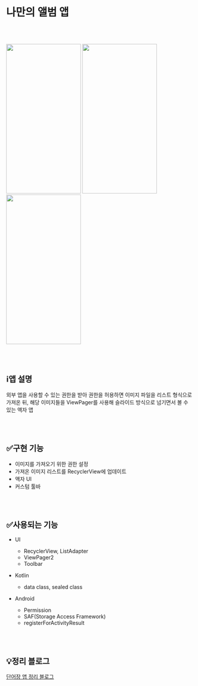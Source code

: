 # 나만의 앨범 앱

<br>
<br>

<img src="https://user-images.githubusercontent.com/91411447/220498848-f0eb85e4-0857-4b99-922a-a22b8745890c.jpg" width="200" height="400" /> <img src="https://user-images.githubusercontent.com/91411447/220498894-eeea9dde-ca0d-497b-8c0c-602ef36b33f7.jpg" width="200" height="400" />
<img src="https://user-images.githubusercontent.com/91411447/220498976-55d961da-fcdc-4ae7-b8a3-7559b77011b3.jpg" width="200" height="400" />

<br>
<br>

## ℹ️앱 설명

외부 앱을 사용할 수 있는 권한을 받아 권한을 허용하면 이미지 파일을 리스트 형식으로 가져온 뒤, 해당 이미지들을 ViewPager를 사용해 슬라이드 방식으로 넘기면서 볼 수 있는 액자 앱

<br><br>

## ✅구현 기능

* 이미지를 가져오기 위한 권한 설정
* 가져온 이미지 리스트를 RecyclerView에 업데이트
* 액자 UI
* 커스텀 툴바

<br><br>

## ✅사용되는 기능

* UI
  * RecyclerView, ListAdapter
  * ViewPager2
  * Toolbar

* Kotlin
  * data class, sealed class

* Android
  * Permission
  * SAF(Storage Access Framework)
  * registerForActivityResult
  
<br>
<br>

## 💡정리 블로그
[단어장 앱 정리 블로그](https://becomeproo.github.io/android/Android-Part1-%EB%8B%A8%EC%96%B4%EC%9E%A5-%EC%95%B1/)
